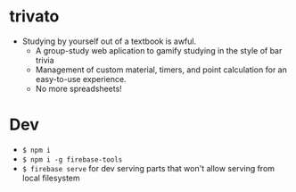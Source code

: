 # trivato

- Studying by yourself out of a textbook is awful.
  - A group-study web aplication to gamify studying in the style of bar trivia
  - Management of custom material, timers, and point calculation for an easy-to-use experience.
  - No more spreadsheets!

# Dev

- `$ npm i`
- `$ npm i -g firebase-tools`
- `$ firebase serve`
  for dev serving parts that won't allow serving from local filesystem
